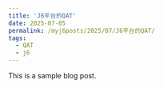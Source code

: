 ```yaml
---
title: 'J6平台的QAT'
date: 2025-07-05   
permalink: /myj6posts/2025/07/J6平台的QAT/
tags:
  - QAT   
  - j6  
---
```


This is a sample blog post.
